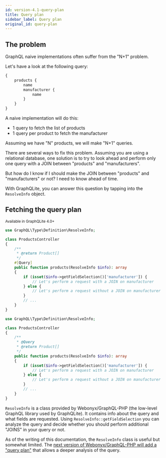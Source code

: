 ```yaml
---
id: version-4.1-query-plan
title: Query plan
sidebar_label: Query plan
original_id: query-plan
---
```


## The problem

GraphQL naive implementations often suffer from the "N+1" problem.

Let's have a look at the following query:

```graphql
{
    products {
        name
        manufacturer {
            name
        }
    }
}
```

A naive implementation will do this:

- 1 query to fetch the list of products
- 1 query per product to fetch the manufacturer

Assuming we have "N" products, we will make "N+1" queries.

There are several ways to fix this problem. Assuming you are using a relational database, one solution is to try to look 
ahead and perform only one query with a JOIN between "products" and "manufacturers".

But how do I know if I should make the JOIN between "products" and "manufacturers" or not? I need to know ahead
of time.

With GraphQLite, you can answer this question by tapping into the `ResolveInfo` object.

## Fetching the query plan

<small>Available in GraphQLite 4.0+</small>

<!--DOCUSAURUS_CODE_TABS-->
<!--PHP 8+-->
```php
use GraphQL\Type\Definition\ResolveInfo;

class ProductsController
{
    /**
     * @return Product[]
     */
    #[Query]
    public function products(ResolveInfo $info): array
    {
        if (isset($info->getFieldSelection()['manufacturer']) {
            // Let's perform a request with a JOIN on manufacturer
        } else {
            // Let's perform a request without a JOIN on manufacturer
        }
        // ...
    }
}
```
<!--PHP 7+-->
```php
use GraphQL\Type\Definition\ResolveInfo;

class ProductsController
{
    /**
     * @Query
     * @return Product[]
     */
    public function products(ResolveInfo $info): array
    {
        if (isset($info->getFieldSelection()['manufacturer']) {
            // Let's perform a request with a JOIN on manufacturer
        } else {
            // Let's perform a request without a JOIN on manufacturer
        }
        // ...
    }
}
```
<!--END_DOCUSAURUS_CODE_TABS-->


`ResolveInfo` is a class provided by Webonyx/GraphQL-PHP (the low-level GraphQL library used by GraphQLite).
It contains info about the query and what fields are requested. Using `ResolveInfo::getFieldSelection` you can analyze the query 
and decide whether you should perform additional "JOINS" in your query or not.

<div class="alert alert-info">As of the writing of this documentation, the <code>ResolveInfo</code> class is useful but somewhat limited.
The <a href="https://github.com/webonyx/graphql-php/pull/436">next version of Webonyx/GraphQL-PHP will add a "query plan"</a>
that allows a deeper analysis of the query.</div>
